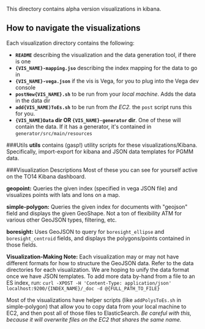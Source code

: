 This directory contains alpha version visualizations in kibana. 

## How to navigate the visualizations
Each visualization directory contains the following:
- **`README`** describing the visualization and the data generation tool, if there is one
- **`{VIS_NAME}-mapping.jso`** describing the index mapping for the data to go in
- **`{VIS_NAME}-vega.json`** if the vis is Vega, for you to plug into the Vega dev console
- **`postNew{VIS_NAME}.sh`** to be run from your *local machine*. Adds the data in the data dir
- **`add{VIS_NAME)ToEs.sh`** to be run from *the EC2.*  the `post` script runs this for you.
- **`{VIS_NAME}Data` dir OR `{VIS_NAME}-generator` dir**. One of these will contain the data. If it has a generator, it's contained in `generator/src/main/resources`



###Utils 
**utils** contains (gasp!) utility scripts for these visualizations/Kibana. Specifically, import-export for kibana and JSON data templates for PGMM data.

###Visualization Descriptions
Most of these you can see for yourself active on the TO14 Kibana dashboard.

**geopoint:** Queries the given index (specified in vega JSON file) and visualizes points with lats and lons on a map.

**simple-polygon:** Queries the given index for documents with "geojson" field and displays the given GeoShape. Not a ton of flexibility ATM for various other GeoJSON types, filtering, etc. 

**boresight:** Uses GeoJSON to query for `boresight_ellipse` and `boresight_centroid` fields, and displays the polygons/points contained in those fields.


**Visualization-Making Note:** Each visualization may or may not have different formats for how to structure the GeoJSON data. Refer to the data directories for each visualization. We are hoping to unify the data format once we have JSON templates. To add more data by-hand from a file to an ES index, run:
`curl -XPOST -H 'Content-Type: application/json' localhost:9200/{INDEX_NAME}/_doc -d @{FULL_PATH_TO_FILE}`


Most of the visualizations have helper scripts (like `addPolysToEs.sh` in simple-polygon) that allow you to copy data from your local machine to EC2, and then post all of those files to ElasticSearch. *Be careful with this, because it will overwrite files on the EC2 that shares the same name.*
